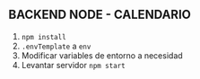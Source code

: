 ## BACKEND NODE - CALENDARIO

1.  `npm install`
2.  `.envTemplate` a `env`
3.  Modificar variables de entorno a necesidad
4.  Levantar servidor `npm start`

